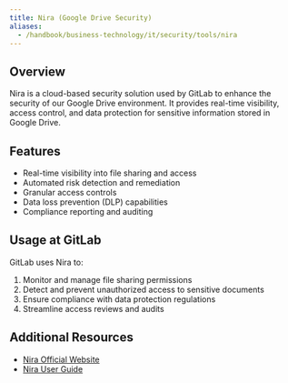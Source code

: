 ```yaml
---
title: Nira (Google Drive Security)
aliases:
  - /handbook/business-technology/it/security/tools/nira
---
```


## Overview

Nira is a cloud-based security solution used by GitLab to enhance the security of our Google Drive environment. It provides real-time visibility, access control, and data protection for sensitive information stored in Google Drive.

## Features

- Real-time visibility into file sharing and access
- Automated risk detection and remediation
- Granular access controls
- Data loss prevention (DLP) capabilities
- Compliance reporting and auditing

## Usage at GitLab

GitLab uses Nira to:

1. Monitor and manage file sharing permissions
2. Detect and prevent unauthorized access to sensitive documents
3. Ensure compliance with data protection regulations
4. Streamline access reviews and audits

## Additional Resources

- [Nira Official Website](https://www.nira.com/)
- [Nira User Guide](https://help.nira.com/)

